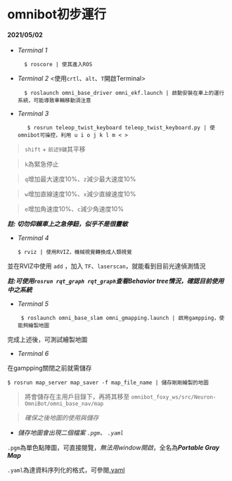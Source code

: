 # omnibot初步運行
#### **2021/05/02**

- *Terminal 1*
    
        $ roscore | 使其進入ROS
    
- *Terminal 2* <使用`crtl`、`alt`、`T`開啟Terminal>

        $ roslaunch omni_base_driver omni_ekf.launch | 啟動安裝在車上的運行系統，可能導致車輛移動須注意
    
- *Terminal 3*

         $ rosrun teleop_twist_keyboard teleop_twist_keyboard.py | 使omnibot可操控，利用 u i o j k l m < >
    
 >`shift` + `前述9鍵`其平移
    
 >`k`為緊急停止

 >`q`增加最大速度10%、`z`減少最大速度10%
 
 >`w`增加直線速度10%、`x`減少直線速度10%
 
 >`e`增加角速度10%、`c`減少角速度10%

***註: 切勿仰賴車上之急停鈕，似乎不是很靈敏***
 
- *Terminal 4*

      $ rviz | 使用RVIZ，機械視覺轉換成人類視覺
    
並在RVIZ中使用 `add` ，加入 `TF`、`laserscan`，就能看到目前光達偵測情況

***註:可使用`rosrun rqt_graph rqt_graph`查看Behavior tree情況，確認目前使用中之系統***

- *Terminal 5*

       $ roslaunch omni_base_slam omni_gmapping.launch | 啟用gampping，使能夠繪製地圖
    
完成上述後，可測試繪製地圖

- *Terminal 6*

在gampping關閉之前就需儲存

    $ rosrun map_server map_saver -f map_file_name | 儲存剛剛繪製的地圖
    
>將會儲存在主用戶目錄下，再將其移至 `omnibot_foxy_ws/src/Neuron-OmniBot/omni_base_nav/map`

>*確保之後地圖的使用與儲存*

- *儲存地圖會出現二個檔案 `.pgm`、 `.yaml`*

`.pgm`為單色點陣圖，可直接閱覽，*無法用window開啟*，全名為***Portable Gray Map***

`.yaml`為達資料序列化的格式，可參閱[.yaml](https://zh.wikipedia.org/wiki/YAML)

